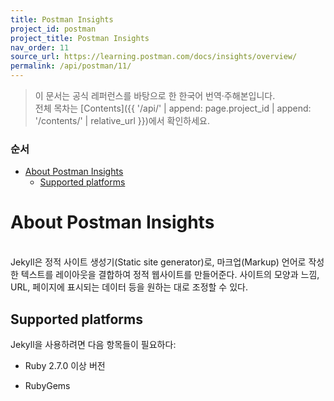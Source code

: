 ```yaml
---
title: Postman Insights
project_id: postman
project_title: Postman Insights
nav_order: 11
source_url: https://learning.postman.com/docs/insights/overview/
permalink: /api/postman/11/
---
```


> 이 문서는 공식 레퍼런스를 바탕으로 한 한국어 번역·주해본입니다.  
> 전체 목차는 [Contents]({{ '/api/' | append: page.project_id | append: '/contents/' | relative_url }})에서 확인하세요.


### 순서

- [About Postman Insights](#about-postman-insights)
  - [Supported platforms](#supported-platforms)


# About Postman Insights
<br>
Jekyll은 정적 사이트 생성기(Static site generator)로, 마크업(Markup) 언어로 작성한 텍스트를 레이아웃을 결합하여 정적 웹사이트를 만들어준다. 사이트의 모양과 느낌, URL, 페이지에 표시되는 데이터 등을 원하는 대로 조정할 수 있다.

## Supported platforms
Jekyll을 사용하려면 다음 항목들이 필요하다:

- Ruby 2.7.0 이상 버전
  
- RubyGems
  